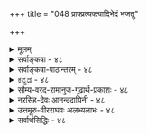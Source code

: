 +++
title = "048 प्राक्प्रत्यक्त्वादिभेदं भजतु"

+++
<details><summary>मूलम्</summary>

प्राक्प्रत्यक्त्वादिभेदं भजतु वियदिदं भानुयोगादिभेदादस्यैवोपाधिभेदादधिकदिश इव स्तां परत्वापरत्वे ।  
व्योमोत्तीर्णेऽपि देशे प्रभवतु तदुपाध्यन्वितैस्तत्तदर्थैर्दूरत्वादिव्यवस्था स्वयमुत विभुना ब्रह्मणा किं परैर्नः ॥ ४८ ॥
</details>

<details><summary>सर्वाङ्कषा - ४८</summary>

म् 

[[96]]



48. 

प्राक्प्रत्यक्त्वादिभेदं भजतु वियदिदं भानुयोगादिभेदात् 

[ अतिरिक्तदिक्तत्त्वनिरासः ] 

अस्यैवोपाधिभेदादधिकदिश इव स्तां परत्वापरत्वे । व्योमोत्तीर्णेऽपि देशे प्रभवतु तदुपाध्यन्वितैस्तत्तदर्थैः 

दूरत्वादिव्यवस्था स्वयमुत विभुना ब्रह्मणा किं परैर्नः ॥48॥ 

सृष्टिप्रकरणे दिशः कुत्राप्यप्रतिपादनात् अतिरिक्ता दिक् नाङ्गीक्रियते । एवं सति प्राच्यादिव्यवहारः कथम्? इत्याशङ्कानिराकरणेन प्रसङ्गात् दिशं निराकरोति - प्रागित्यादिना । इदं **वियत्** = संप्रतिपन्नम् आकाशतत्त्वमेव **भानुयोगादिभेदात्** = सूर्यसंयोगादिभेदात् **प्राक्प्रत्यक्त्वादिभेदम्** = प्राचीत्वप्रतीचीत्वादिभेदं **भजतु** = प्राप्नोतु । आकाशस्तु प्रत्यक्षसिद्धः स्थापितः । तत्र सूर्यसंयोगोऽपि प्रत्यक्षसिद्धः । अतश्च ‘सूर्योदयसंबद्धः आकाश एव प्राची दिक्, सूर्यास्तमयसंबद्धः आकाश एव प्रतीची दिक्' इति निरूपयितुं शक्यत्वात् अतीन्द्रिया अतिरिक्ता दिक् किमर्थमङ्गीकार्या । तथाङ्गीकारेऽपि तस्या एकत्वात् प्रागादिभेदः उपाधिभेदादेव वक्तव्यः । एवं सति प्रत्यक्षसिद्धेनैव व्यवहारनिर्वाहे अप्रत्यक्षा अतिरिक्ता दिक् गौरवग्रस्ता नाङ्गीक्रियताम् । एवं दैशिकपरत्वापरत्वव्यवहारोऽपि अतिरिक्तदिक्साधको न भवतीति वक्तिअस्येति । **अस्यैव** = आकाशस्यैव, अधिकदिश **इव** = अतिरिक्ताया दिशो यथा **उपाधिभेदात्** =प्रदेशसंयोगरूपोपाधिभेदात् **परत्वापरत्वे** =दिक्कृते दूरत्वसमीपत्वरूपे परत्वापरत्वे **स्ताम्** = भवताम्, असधातोः लोटि प्रथमपुरुषद्विवचनरूपम् । 'दूरे वर्तते' 'समीपे वर्तत' इत्यादिव्यवहारस्सर्वसंमतः । अस्माकं वस्तुनश्च मध्ये प्रदेशाधिक्ये दूरत्वम्, प्रदेशन्यूनत्वे समीपत्वम् इति वक्तव्यम् । एतादृशोपाधिभूतप्रदेशसंयोगाधारतया दिक् अङ्गीकार्या इति वैशेषिका वदन्ति । अत्रापि तादृशोपाधिसंयोगस्याधारः आकाश एव परत्वापरत्वव्यवहारनियामको भवतु; अतिरिक्ताया दिशोऽङ्गीकारे गौरवं दुर्वारम् । अतो दिक् नातिरिक्ता ॥ 





ननु भवत्सिद्धान्ते आकाशस्य विभुत्वानङ्गीकारात्, तद्रहितः देशोऽपि कश्चित्स्यादेव । तत्र कथं दिग्व्यवहार इत्यत्राह – व्योमेत्यादि । व्योमोत्तीर्णे **देशेऽपि** = आकाशरहिते देशेऽपि तदुपाध्यन्वितैः तत्तदर्थैःः आकाशस्य दिग्व्यवहारहेतुभूतप्रदेशभेदसंबद्धाः तत्र तत्र सुलभाः ये पदार्थाः सूर्यातपकालादयः सन्त्येव । तदन्विता ये केचित्, तैरेव दूरत्वादिव्यवस्था **प्रभवतु** = दूरत्वसमीपत्वादिव्यवस्था वर्णयितुं शक्यैव । अतः अन्यथासिद्धत्वात् अतिरिक्तदिशः आवश्यकता नास्त्येव ॥ 

ननु उपाध्यन्विताः पदार्थाः के? अपि च एकत्र आकाशेन व्यवहारः, अन्यत्र कालादिना व्यवहारः इति कथनेऽनवस्थागौरवप्रसङ्गादयो भवेयुः । तदपेक्षया एक एव पदार्थ : सर्वत्र व्यवहार - हेतुर्यद्युच्यते, तदैव लाघवमिति चेत्, एवमपि ' धर्मिकल्पनातो वरं धर्मकल्पना' इति न्यायेन, क्लृप्ते प्राच्यादिव्यवहारहेतुभूतोपाधिसंयोगविशिष्टतया अतिरिक्तधर्मिणः पदार्थस्य कल्पनापेक्षया, क्लृप्ते वस्तुनि आकाशे, तादृशोपाधिसंयोगरूपधर्ममात्रस्य कल्पने लाघवमस्त्येव । न चैकस्य पदार्थस्य तथात्वकल्पनाया 

[[97]]

[दिग्व्यवहारनिर्वाहः] 



49. 

अन्यस्मिन्नन्यधर्मान् घटयतु वियदाद्यत्र नातिप्रसक्तिः 

सिध्यत्कार्योपयुक्तोपनयननियमोपेततच्छक्तिक्लृप्तेः । 

असंभवात् अव्यवस्था दुवरिति चेत्, एवमपि लाघवमस्त्येवेत्याहस्वयमुतेत्यादि । **अतः** = अपि च **स्वयंविभुना** = स्वरूपत एव सर्वव्यापिना, स्वयमेव सर्वसमर्थेन वा **ब्रह्मणा** = परब्रह्मणा दूरत्वादिव्यवस्था प्रभवतु, **परैः** = इतरपदार्थैः नः **किम्** = इति प्रगल्भवादः । अतश्चैकेनैव सर्वत्रापि निर्वाहान्ना- 

स्त्यव्यवस्था ॥ ४८ ॥
</details>


<details><summary>सर्वाङ्कषा-पाठान्तरम् - ४८</summary>

सृष्टिप्रकरणे दिशः कुत्राप्यप्रतिपादनात्‌ अतिरिक्ता दिक्‌ नाङ्गीक्रियते । एवं सति प्राच्यादि- व्यवहारः कथम्‌? इत्याशङ्कानिराकरणेन प्रसङ्गात्‌ दिशं निराकरोति - प्रागित्यादिना । इदं वियत्‌ = संप्रतिपन्नम्‌ आकाशतत्त्वमेव भानुयोगादिभेदात्‌ = सूर्यसंयोगादिभेदात्‌ प्राक्प्रत्यक्त्वादिभेदम्‌ = प्राचीत्वप्रतीचीत्वादिभेदं भजतु = प्राप्नोतु । आकाशस्तु प्रत्यक्षसिद्धः स्थापितः । तत्र सूर्यसंयोगोऽपि प्रत्यक्षसिद्धः । अतश्च 'सूर्योदयसंबद्धः आकाश एव प्राची दिक्‌, सूर्यास्तमयसंबद्धः आकाश एव 'प्रतीची दिक्‌' इति निरूपयितुं शक्यत्वात्‌ अतीन्द्रिया अतिरिक्ता दिक्‌ किमर्थमङ्गीकार्या । तथाङ्गीकारेऽपि तस्या एकत्वात्‌ प्रागादिभेदः उपाधिभेदादेव वक्तव्यः । एवं सति प्रत्यक्षसिद्धेनैव व्यवहारनिर्वाहे अप्रत्यक्षा अतिरिक्ता दिक्‌ गौरवग्रस्ता नाङ्गीक्रियताम्‌ । एवं दैशिकपरत्वापरत्वव्यवहारोऽपि अतिरिक्तदिक्साधको न भवतीति वक्ति - अस्येति । अस्यैव आकाशस्यैव, अधिकदिश इव = अतिरिक्ताया दिशो यथा उपाधिभेदात्‌ प्रदेशसंयोगरूपोपाधिभेदात्‌ परत्वापरत्वे = दिक्कृते दूरत्वसमीपत्वरूपे परत्वापरत्वे स्ताम्‌ = भवताम्‌, असधातोः लोटि प्रथमपुरुषद्विकचनरूपम्‌ । 'दूरे वर्तते' 'समीपे वर्तत' इत्यादिव्यवहारस्सर्वसंमतः । अस्माकं वस्तुनश्च मध्ये प्रदेशाधिक्ये दूरत्वम्‌, प्रदेशन्यूनत्वे समीपत्वम्‌ इति वक्तव्यम्‌ । एतादृशोपाधिभूतप्रदेशसंयोगाधारतया दिक्‌ अङ्गीकार्या इति वैशेषिका वदन्ति । अत्रापि तादृशोपाधिसंयोगस्याधारः आकाश एव परत्वापरत्वव्यवहारनियामको भवतु; अतिरिक्ताया दिशोऽङ्गीकारे गौरवं दुर्वारम्‌ । अतो दिक्‌ नातिरिक्ता ॥   
ननु भवत्सिद्धान्ते आकाशस्य विभुत्वानङ्गीकारात्‌, तद्रहितः देशोऽपि कश्चित्स्यादेव । तत्र कथं दिग्व्यवहार इत्यत्राह - व्योमेत्यादि । व्योमोत्तीर्णे देशेऽपि आकाशरहिते देशेऽपि तदुपाध्यन्वितैः तत्तदर्थैः = आकाशस्य दिग्व्यवहारहेतुभूतप्रदेशभेदसंबद्धाः तत्र तत्र सुलभाः ये पदार्थाः सूर्यातपकालादयः सन्त्येव । तदन्विता ये केचित्‌, तैरेव दूरत्वादिव्यवस्था प्रभवतु = दूरत्वसमीपत्वादिव्यवस्था वर्णयितुं शक्यैव । अतः अन्यथासिद्धत्वात्‌ अतिरिक्तदिशः आवश्यकता नास्त्येव ॥   
ननु उपाध्यन्विताः पदार्थाः के? अपि च एकत्र आकाशेन व्यवहारः, अन्यत्र कालादिना व्यवहारः इति कथनेऽनवस्थागौरवप्रसङ्गादयो भवेयुः । तदपेक्षया एक एव पदार्थः सर्वत्र व्यवहार- हेतुर्यद्युच्यते, तदैव लाघवमिति चेत्‌, एवमपि 'धर्मिकल्पनातो वरं धर्मकल्पना' इति न्यायेन, प्राच्यादिव्यवहारहेतुभूतोपाधिसंयोगविशिष्टतया अतिरिक्तधर्मिणः पदार्थस्य कल्पनापेक्षया, क्ऌप्ते वस्तुनि आकाशे, तादृशोपाधिसंयोगरूपधर्ममात्रस्य कल्पने लाघवमस्त्येव । न चैकस्य पदार्थस्य तथात्वकल्पनाया असंभवात्‌ अव्यवस्था दुर्वारिति चेत्‌, एवमपि लाघवमस्त्येवेत्याह - स्वयमुतेत्यादि । अतः = अपि च स्वयंविभुना = स्वरूपत एव सर्वव्यापिना, स्वयमेव सर्वसमर्थेन वा ब्रहणा = परब्रह्मणा दूरत्वादि व्यवस्था प्रभवतु, परैः = इतरपदार्थैः नः किम्‌ = इति प्रगल्भवादः । अतश्चैकेनैव सर्वत्रापि निर्वाहान्नास्त्यव्यवस्था ॥ ४८ ॥
</details>


<details><summary>ಕನ್ನಡ - ४८</summary>

श्लोक 48]

M

48-

[आकाशदिन्दले दिग्ववहार निर्वाह

63

प्राक् प्रत्यकादिभेदं भजतु वियदिदं भानुयोगादिभेदात्

अवोपाधिभेदादधिकदिश इव स्तां परत्वापर । प्रोमोत्तीर्ण ऽ पि देशे प्रभवतु तदुपाध्यतैस्तत्तदर्थ

दूरादिव्यवस्था स्वयमुत निभुना ब्रह्मणा किं परैर्नः॥

'दिक्' ऎम्बुदु अतिरिक्त द्रव्यवॆम्ब वैशेषिकर मतवन्नु निराकरि सुत्तारॆ इदं वियत् भानुयोगादिभेदात् प्राक् प्रत्य क्यादिभेदं भजतु इब्बरिगू ऒप्पिगॆयाद ई आकाशवे सूर्य सम्बन्ध मुन्ताद उपाधिविशेषगळिन्द पूर्वदिक्कु पश्चिमदिक्कु मुन्ताद भेदगळन्नु हॊन्दलि, पूर्व पश्चिम इत्यादि व्यवहारगळिगॆ कारणवाद द्रव्य दिक्कु, इदु विभु, नित्य. इदु ऒन्दे आदरू उपाधि भेददिन्द अनेकवागुत्तदॆ. उदयकालद सूर्यन सम्बन्धविरुव जागवे पूर्वदिक्कु. अस्तमनकालद सूर्य सम्बन्धविरुव जागवे पश्चिम दिक्कु. मेरु पर्वतविरुव जागवे उत्तरदिक्कु, इदक्कॆ ऎदुरागिरुव दिक्कु दक्षिणदिक्कु, ई क्रमदल्लि दिक्‌द्रव्य ऒन्दे आगिद्दरू उपाधिगळिन्द भेदव्यवहारवन्नु वैशेषिकरु निरूपिसुवरु. व्यवहारक्कॆ ई उपाधिगळे प्रधानवागिरुवाग अतिरिक्त विभु द्रव्यद आवश्यकतॆ एनु?

लोकदल्लि 'हत्तिर दूर' ऎम्ब व्यवहार सर्व सम्मत. इदन्नु दैशिक परत्व मत्तु अपरत्व ऎन्नुत्तारॆ. दि द्रव्यवे इल्लदिद्दरॆ ई ई व्यवहार नडॆयलु हेगॆ साध्य? ऎन्दरॆ अव अधिकदिश इव उपाधिभेदात् परत्नापर सां ई अकाशक्केने अतिरिक्त दिक् द्रव्यदन्तॆ प्रदेशाद्युपाधिभेदगळिन्द दूर हत्तिर ऎम्ब धर्मगळु आगलि, अतिरिक्त दिक्कन्नु ऒप्पिदरू अदु दूर, इदु हत्तिर' ऎम्ब व्यव हार उपाधिभेददिन्दले नडॆयबेकागुत्तदॆ. आ उपाधिगळ सहकार दिन्द आकाशद्रव्यवे ई परत्व मत्तु अपरत्व ऎम्ब धर्मवन्नु हुट्टि सबहुदाद्दरिन्द अतिरिक्तवाद दिकद्रव्यद अनिवार्यतॆ इरुवुदिल्ल.

वैशेषिकरिगॆ आकाश नित्य मत्तु विभु, सिद्धान्तदल्लि आकाश अनित्य मत्तु परिमित. आद्दरिन्द आकाश नाशवादाग मत्तु आकाशविल्लद देश दल्लि पूर्व पश्चिम मत्तु हत्तिर दूर व्यवहार नडॆयुव बगॆ हेगॆ? ऎन्दरॆ मोर्णे दे शेपि तदुपाध्यतैः तत्त्व

64

- 49

[अतिरिक्त दिक्कन्नु ऒप्पिदरॆ गौरव अनिवार्य]

[श्लोक 49

अन्यस्मिनन्यधर्मान् घटयतु वियदाद्यत् नातिप्रसक्ति सिद्धत्कार्योपयुक्तपनयननिय मोपेततच्छक्तिः। दर्थॆति दूरादिव्यवस्ता प्रभवतु आकाशविल्लद देशकालगळल्लू आ उपाधिगळिन्द कूडिद अल्लिरुव बेरॆ पदार्थगळिन्द दूर हत्तिर मुन्ताद व्यवस्थॆयु आगलि. कॆलवु कडॆयल्लि आकाशवे एकव्यवहारक्कॆ कारण- मत्तॆ कॆलवु कडॆयल्लि बेरॆ बेरॆ द्रव्यगळु इदक्कॆ कारण वॆन्दरॆ ऒन्दे रीतिय व्यवहारक्कॆ अनेक कारणगळन्नु ऒप्पुवुदु युक्तवॆ ? गौरव बरुवुदिल्लवॆ ? ऎन्दरॆ स्वयं विभुना उत ब्रह्मणा दूरत्वादिव्यवस्था प्रभवतु परैत नः किं ! - अथवा नित्य हागू विभुवाद परब्रह्मनिन्दले हत्तिर दूर मुन्ताद व्यवहारगळु नडॆयलि. उळिदवुगळिन्द नमगॆ एनु! ब्रह्मनन्तॆ कालवू अतीन्द्रिय. हागादरॆ ब्रह्मनिन्दले ई परत्वापर व्यवहारवन्नु समर्थिसबहुदाद्दरिन्द अतिरिक्त दिक्‌द्रव्य बेकागिल्ल ॥ ४८ ।
</details>


<details><summary>सौम्य-वरद-रामानुज-गूढार्थ-प्रकाशः - ४८</summary>

व्योमसम्बद्धमहदादिभिरेव दूरत्वादिकॢप्तौ व्योमसम्बद्धाहङ्कारादिभिः दूरत्वादिव्यवहारो न स्यादित्यत्राह - व्योमोत्तीर्णे इत्युपलक्षणमिति । श्लोके उत इत्यनेन सूचितमवधिभूततत्तदुपाधिभिरेव दूरत्वादिकॢप्तिरिति पक्षमाह - अथवेति ॥ ४८ ॥
</details>


<details><summary>नरसिंह-देवः आनन्ददायिनी - ४८</summary>

आकाशदेरनित्यत्वाव्यापित्वादि ।  
प्रसङ्गस्संगतिरित्याह - अथेति । दिक्तत्वानङ्गीकारे आकाशादेरुपाधिभेदेन भेदकॢप्तिर्गुर्वीत्यत्राह -पूर्वदक्षिणेति । अधिकदिगङ्गीकारेऽपि सूर्योदयास्तमयादितस्तद्भेदकॢप्तिरवर्जनीयेत्यर्थः । अप्रत्यक्षायामिति । देहाद्यवच्छिन्नेश्वरस्योपाधिप्रत्यक्षमात्रणे प्रत्यक्षा(क्षत्वा)दर्शनाद्दिशोऽपि नोपाधिप्रत्यक्षमात्रेण प्रत्यक्षतेत्यतिरिक्तदिक्पक्षेऽपि प्रागादिप्रत्यक्षव्यवहार उपाधिमात्रविषय इति भावः । ननु आकाशस्याप्यस्मन्मते प्रत्यक्षतया कथं प्राच्यादिबुद्धेरुपाध्यवच्छिन्नतद्विषयताऽस्त्वित्यत्राह - सूर्योदयादीति । शाखाचन्द्रेति । परम्परासम्बन्धधीरित्यर्थः । ननु व्योमादीनामेव दिक्त्वे व्योमादिशब्दानां दिक्शब्दपर्यायता स्यादित्यत्राह - उपहितेति । परोक्त(पराभिहित) दिक्साधकोपपत्तिमनूद्य परिहरति - नन्वित्यादिना । नहि त्वयेति । अतिप्रसङ्गादिति भावः । तथासतीति । उपाधिसापेक्षत्व इत्यर्थः । अधिकशब्देन - मूलस्याधिकशब्देन । व्योमसंपृक्तद्रव्यादिभिरिति - तत्संपृक्तप्रकृत्यादिभिरित्यर्थः । आदिशब्देन सत्वादीनां संग्रहः । नेति - व्योमादिसम्भवस्थले व्योमादि तदुत्तीर्णस्थले तदन्यदिति अनेककल्पने गौरवमित्यर्थः । असिद्धेति - असिद्धस्य धर्मिणः कल्पने गौरवमिति भावः । नन्वेकं दिग्व्यवहारनिमित्तमेषितव्यम्; नानाभूतेष्वनुगतधर्माभावेनानुगतव्यवहारासम्भवादित्यत्राह - यद्येकमेवेति । तस्यैकत्वे कथं प्रागादिभेदः? इत्यत्राह - अथवेति । यद्वा दिगुपाधीनामेवावश्यकत्वाद्दिग्व्यवहारहेतुत्वमस्तु न तदुपहितापेक्षेति पक्षान्तरमाह - अथवेति । तेषामननुगतत्वेऽपि प्राच्यादिव्यवहाराणामननुगतत्वान्न दोषः । यद्यपि दिगिति व्यवहारोऽननुगतः; तथाऽपि तेषामेवोपाधीनां दिग्विषयकव्यवहारहेतुत्वेन कालकृतपरत्वादिहेतुत्वेन वाऽनुगतिसम्भवादुपपन्नतरः ॥ ४८ ॥
</details>



<details><summary>उत्तमूरु-वीरराघवः अलभ्यलाभः - ४८</summary>

आकाशकालदिगात्मनां नित्यत्वविभुत्वे मनसो नित्यत्वमात्रञ्च तार्किकोक्तम् । यथायथं तद्धर्मनिरासः कृतः । दिग्रूपधर्म्येव न स्वीकर्तव्यमिति वक्ति प्रागिति । 'इत इदमिति यतस्तत् दिश्यं लिंगम्' (२.२.२०) इति सूत्रेण दिक्साधनं कृतं कणादेन । इत इदं प्राक्, इत इदं दक्षिणमित्यादिः व्यवहारः दिग्घटनेनैवोपपादनीयः । स व्यवहारो यस्मात् प्रत्ययात् प्राक्त्वादिविषयकात्, स प्रत्यय एव दिक्साधक दति सूत्रार्थः । प्राक्त्वं च सूर्योदयगिरिसंयुक्तसंयोगपरम्पराविशेषवत्त्वम् । संयुक्तसंयोगपरम्परा नाम संप्रति प्राक्त्वेन व्यवह्नियमाणस्येदम्पदार्थस्य उदयगिरेद्य मध्ये यावन्ति द्रव्याणि पङ्क्तिरूपेण निविष्टानि, तावद्वस्तुमिथस्संयोगकूटम् । तस्य कूटस्य इदम्पदार्थेऽस्मिन् साक्षादसंभवात् तावत्संयोगावच्छिन्नदिक्प्रदेशसंयुक्तत्वमेव वक्तव्यम् । एवञ्च दिक् तस्य संयोगकूटस्य प्रकृतेदम्पदार्थे उपनायिका भवतीति तदुपनायकतया दिक्सिद्धिरिति तद्भावः । एवं प्राग्दिगभिमुखपुरुषदक्षिणपार्श्वसंयुक्तसंयोगपरम्परावत्त्वं दक्षिणत्वम्, वामपार्श्वसंयुक्तसंयोगपरम्परावत्त्वमुत्तरत्वम्, अस्ताद्रिसंयुक्तसंयोगपरम्पराविशेषवत्त्वं प्रत्यक्त्वमित्यादि भाव्यम् । सर्वत् संयोगकूटम्य प्रकृतवस्तुनि दिग्घटितपरम्परासंबन्धेनोपनयनात् दिश आवश्यकता । अत्र प्रत्याह प्रागिति । भानुयोगादिभेदात् - सूर्योदयाद्युपाधिना तदिभागात् प्राक्प्रत्यक्त्वादिंभेदकत्वं वियदेव भजतु, किं दिशा धर्म्यन्तरेण, दिश इव वियतोऽपि सर्वत्र सत्त्वात् तस्यैव संयोगोपनायकत्वसंभवात् । ननु प्राक्प्रत्यक्त्वादिकमेवं निरुह्यतां नाम । परत्वापरत्वयोरुत्पत्तये दिगपेक्षिता । ''एकदिक्काभ्यामेककालाभ्यां संनिकृष्टविप्रकृष्टाभ्यां परमपरञ्च'' (७-२-२१) इति हि कणादः । यथा कालिकपरत्वापरत्वयोः ज्येष्ठकनिष्ठगतयोः कालः कारणम्, तथा दूरसंनिहितगतयोः परत्वापरत्वयोर्दिक् कारणम् । एकस्यामेव दिशि वर्तमानयोर्द्वयोर्ग्रहणेन हि ते उपपाद्ये इत्यत्राह अस्यैवेति । उपाधिभेदात् - संयुक्तसंयोगपरम्पराधिक्यन्यूनत्वाभ्याम् । एकं वस्तु अवधिं कृत्वा एतत् प्रति इदं परम्, इदं त्वपरमिति व्यवहारे तद्वस्तुसंबन्धिसंयुक्तसंयोगपरम्पराया आधिक्यं न्यूनत्वञ्च प्रयोजकम् ।  
पूर्ववत् संयोगकूटरूपसंयुक्तपरम्परायास्तत्रस्तत्रोपनयो यथा दिशा क्रियत इत्युच्यते, तथा वियतैव क्रियत इतीष्यताम् अधिकाया इव दिश इवास्य वियत एवायमुपाधिभेद इति सुवचत्वात् । ननु तार्किकमते व्योम्नो विभुत्वेऽपि सिद्धान्ते तस्यानित्यत्वात् परिच्छिन्नत्वाच्च तदभावस्थले कथं प्रत्यक्त्वपरत्वापरत्वनिर्वाह इत्यत्राह व्योमेति । तत्रापि महदहंकारप्रकृत्यादिसत्त्वात् कॢप्ततदुपाधित्वेनैव निर्वाहे किं दिशेति । ननु स्थलभेदेन कारणभेदकल्पने गौरवमित्यत्राह दूरत्वेति । प्रकृतिनित्यविभूति सर्वव्यापिना ब्रह्मणैव सर्वनिर्वाहे किमन्यैरिति । अवश्यस्वीकर्तव्यैरुपाधिमिरेव निर्वाहे दिश एवानपेक्षणात् वियदाद्यपेक्षैव मा भूदित्यप्यर्थः । ननु दिशमधिकां कल्पयता प्राकृप्रत्यक्त्वादिविषये उपाधिभेदापेक्षा नेष्यत इति लाघवमिति शंकां परिहरति पूर्वदक्षिणेति । दिग्दशकस्वीकारे  
उपाधिमन्तराप्राक्त्वादिनिर्वाहेऽपि दिगेकैव नित्या विभ्वीति तार्किकमते उपाधिभेदं विना पूर्वत्वादेर्दुर्निरूपत्वात् स आवश्यकः । तथा च वियदेव दिगप्यस्तु । अधिकं गुणमप्याह अप्रत्यक्षायाञ्चेति ।  
श्लोके वियदित्युपलक्षणम्, आतपादेरपि ग्राह्यतेत्याह सूर्येति । सूर्योदयस्थानात् प्रस्थित आतपः प्रभाख्यः न्यूनसंयुक्तसंयोगपरम्परावत्तया यत्र वस्तुनि संबध्नाति, तद्वस्तु प्राक्, यत्राधिकसंयोगपरम्परावत्तया, तत् प्रत्यगित्येवं भाव्यम् । ननु वक्रीभूतप्रभाग्रहणे संनिकृष्टवस्तुन्यपि अधिकसंयुक्तसंयोगपरम्परा स्यादित्यत्राह शाखेति । शाखाचन्द्रस्थल इवाऽऽर्जवमपेक्षितमिति भावः। नन्वार्जवमपि दिशमादायैव निरूप्यमिति चेन्न - शाखाचन्द्रयोरार्जवं हि नाम शाखाचन्द्रयोरन्तराले क्रमसंयुक्ता यावन्तोऽणवः, तावन्मात्रग्रहणोपपाद्यं स्वसंयुक्ताणुसंयुक्ताणुसंयोगपरम्परानिविष्टन्तिमसंयोगवत्त्वम् । न्यूनसंख्याकाणुसंयोगसंघमादायैव कार्यनिर्वाहे परितः स्थितानणूनप्यादायाधिकसंख्याकाणुसंयोगकूटेन कार्यनिर्वाहो न युक्त इति लाघवन्यायसिद्धम् । अतो न्यूनसंख्याकसंयोगवदणुपङ्क्तिकत्वमेवार्जवं नाम । तथा च न्यूनाधिकसंख्यालक्षणकूटमादाय ज्येष्ठत्वकनिष्ठत्वादिवत् न्यूनाधिकाणुकूटमादाय प्राक्प्रत्यक्त्वपरापरत्वादिनिर्वाह इति उपनायकद्रव्यापेक्षैव नास्ति । तदिदं 'किं परेर्नः' इत्यत्र व्यञ्जितमेव । काणादरीतिमनुसृत्यैव तं प्रतिवक्तुं पुनरुपनायकोक्तिरिति । असिद्धकल्पनादिति । असिद्धमनेकमेकं वा न कल्प्यम्, यदि कॢप्तेनैकेन वाऽनेकेन वा आपेक्षितनिर्वाह इत्यर्थः ॥ ४८ ॥
</details>


<details><summary>सर्वार्थसिद्धिः - ४८</summary>

अथ पराभिमतां विश्वव्यापिनी दिशमनभ्युपगच्छंस्तत्कल्पकानामन्यथासिद्धिमाह - प्रागिति ॥ यदि प्रागादिधीव्यवहारसिद्ध्यै दिक्तत्त्वं कल्प्यते तत्संप्रतिपन्न व्योमैव भवतु । सूर्योदयाद्युपाधिभेदेन तद्विभागात् पूर्वदक्षिणपश्चिमाद्युपाधिकॢप्तिश्चाधिकेऽनधिकेऽपि समाना । अप्रत्यक्षायां च दिशि प्रत्यक्षैरुपाधिभिरवच्छेदधीर्दुर्लभा । सूर्योदयादिविशेषितातपादिभिरेव प्रागादिधीव्यवहारसिद्धौ किं तदन्यकल्पनया ? शाखाचन्द्रनयाच्चातपादेस्सूर्योदयादेश्च संबन्धधीर्युज्येत । उपहितस्य शब्दार्थत्वान्न दिक्छब्दस्य व्योमातपादिपर्यायता स्यात् । ननु साक्षात्संबन्धरहितसंयुक्तसंयोगभूयस्त्वाल्पत्वनिबन्धने दूरासन्नपरत्वापरत्वे तत्तत्संबन्धोपनायकव्यापकद्रव्ययोगमन्तरेण कथं स्यातामित्यत्राह - अस्यैवेति । न हि त्वया कल्प्यमानमपि दिक्तत्त्वं तदुपाधियोगमन्तरेण परत्वापरत्वे जनयेत् । तथा सति तैरेवोपाधिभिरुपहित व्योमाद्येव परत्वादिसिद्धौ पर्याप्तम् । अधिकशब्देन कल्पनागौरवं सूच्यते । नन्वाकाशः परिच्छिन्न इति भवसिद्धान्तः ; तथा च कथमाकाशरहितप्रदेशे दूरत्वादिकॢप्तिरित्यत्राह - व्योमेति । दूरत्वादिसिद्ध्यनुगुणोपाधिमद्भिर्महदादिभिस्तत्सिद्धिः स्यात् । व्योमोत्तीर्ण इत्युपलक्षणम्, व्योमसंपृक्तद्रव्यादिभिरपि तदुपपत्तेः । अनियमेन बहूनां दिक्त्वकल्पने गौरवं स्यादिति चेन्न, असिद्धकल्पनादनेकैरपि सिद्धैरेव निर्वाहस्य लघुत्वात् । यद्येकमेव सर्वत्र दिग्व्यवहारकारणमिष्यते, तदा सर्वव्यापिना सर्वहेतुभूतेन परमात्मनैव सर्वं सिध्येत्, तस्यैव सन्तु उपाधिभेदास्सहकारिणः । अथवा तत्तदुपाधयस्तावत्प्रत्यक्षाः । तत्संबन्धोऽपि साक्षात्परंपरया वा दूरासन्नादेर्दृष्ट एव । तद्दृष्ट्या च परत्वादिसिद्धौ किं तदुपहितगवेषणया ? कार्यविशेषाणामन्यतस्संभवे च न क्वचित्तदतिरिक्तं कल्प्यमित्यभिप्रायेणाह - किं परैर्न इति । परैः - व्यापकेश्वरव्यतिरिक्तैः उपाधिमात्रव्यतिरिक्तैर्वेत्यर्थः । नः - ईश्वरमिच्छतां गौरवभीतानां चेति यावत् ॥ ४८ ॥
</details>
